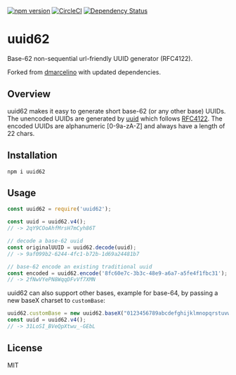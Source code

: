 [![npm version](https://badge.fury.io/js/uuid62.svg)](http://badge.fury.io/js/uuid62)
[![CircleCI](https://circleci.com/gh/shanehughes3/uuid62.svg?style=shield)](https://circleci.com/gh/shanehughes3/uuid62)
[![Dependency Status](https://david-dm.org/shanehughes3/uuid62.svg)](https://david-dm.org/shanehughes3/uuid62)

# uuid62
Base-62 non-sequential url-friendly UUID generator (RFC4122).

Forked from [dmarcelino](https://github.com/dmarcelino/uuid-base62) with updated
dependencies.

## Overview

uuid62 makes it easy to generate short base-62 (or any other base) UUIDs. The
unencoded UUIDs are generated by [uuid](https://github.com/kelektiv/node-uuid)
which follows [RFC4122](http://www.ietf.org/rfc/rfc4122.txt). The encoded UUIDs
are alphanumeric [0-9a-zA-Z] and always have a length of 22 chars.

## Installation
```shell
npm i uuid62
```

## Usage
```javascript
const uuid62 = require('uuid62');

const uuid = uuid62.v4();
// -> 2qY9COoAhfMrsH7mCyh86T

// decode a base-62 uuid
const originalUUID = uuid62.decode(uuid);
// -> 9af099b2-6244-4fc1-b72b-1d69a24481b7

// base-62 encode an existing traditional uuid
const encoded = uuid62.encode('8fc60e7c-3b3c-48e9-a6a7-a5fe4f1fbc31');
// -> 2fNwVYePN8WqqDFvVf7XMN
```

uuid62 can also support other bases, example for base-64, by passing a new
baseX charset to `customBase`:
```javascript
uuid62.customBase = new uuid62.baseX("0123456789abcdefghijklmnopqrstuvwxyzABCDEFGHIJKLMNOPQRSTUVWXYZ-_");
const uuid = uuid62.v4();
// -> 31LoSI_BVeQpXtwu_-GEbL
```

## License
MIT

